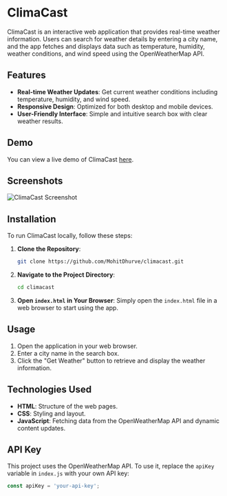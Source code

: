 # ClimaCast

ClimaCast is an interactive web application that provides real-time weather information. Users can search for weather details by entering a city name, and the app fetches and displays data such as temperature, humidity, weather conditions, and wind speed using the OpenWeatherMap API.

## Features

- **Real-time Weather Updates**: Get current weather conditions including temperature, humidity, and wind speed.
- **Responsive Design**: Optimized for both desktop and mobile devices.
- **User-Friendly Interface**: Simple and intuitive search box with clear weather results.

## Demo

You can view a live demo of ClimaCast [here](https://your-demo-link.com).

## Screenshots

![ClimaCast Screenshot](https://drive.google.com/uc?export=view&id=1AP1nkxhfK0iZrvOC1rMc0YdzHcrUypde)


## Installation

To run ClimaCast locally, follow these steps:

1. **Clone the Repository**:
    ```bash
    git clone https://github.com/MohitDhurve/climacast.git
    ```

2. **Navigate to the Project Directory**:
    ```bash
    cd climacast
    ```

3. **Open `index.html` in Your Browser**:
    Simply open the `index.html` file in a web browser to start using the app.

## Usage

1. Open the application in your web browser.
2. Enter a city name in the search box.
3. Click the "Get Weather" button to retrieve and display the weather information.

## Technologies Used

- **HTML**: Structure of the web pages.
- **CSS**: Styling and layout.
- **JavaScript**: Fetching data from the OpenWeatherMap API and dynamic content updates.

## API Key

This project uses the OpenWeatherMap API. To use it, replace the `apiKey` variable in `index.js` with your own API key:

```javascript
const apiKey = 'your-api-key';
